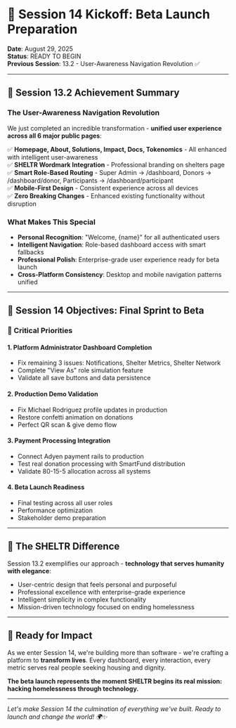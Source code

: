 # 🚀 Session 14 Kickoff: Beta Launch Preparation

**Date**: August 29, 2025  
**Status**: READY TO BEGIN  
**Previous Session**: 13.2 - User-Awareness Navigation Revolution ✅

---

## 🎉 Session 13.2 Achievement Summary

### **The User-Awareness Navigation Revolution**
We just completed an incredible transformation - **unified user experience across all 6 major public pages**:

✅ **Homepage, About, Solutions, Impact, Docs, Tokenomics** - All enhanced with intelligent user-awareness  
✅ **SHELTR Wordmark Integration** - Professional branding on shelters page  
✅ **Smart Role-Based Routing** - Super Admin → /dashboard, Donors → /dashboard/donor, Participants → /dashboard/participant  
✅ **Mobile-First Design** - Consistent experience across all devices  
✅ **Zero Breaking Changes** - Enhanced existing functionality without disruption  

### **What Makes This Special**
- **Personal Recognition**: "Welcome, {name}" for all authenticated users
- **Intelligent Navigation**: Role-based dashboard access with smart fallbacks  
- **Professional Polish**: Enterprise-grade user experience ready for beta launch
- **Cross-Platform Consistency**: Desktop and mobile navigation patterns unified

---

## 🎯 Session 14 Objectives: Final Sprint to Beta

### **🚀 Critical Priorities**

#### 1. **Platform Administrator Dashboard Completion**
- Fix remaining 3 issues: Notifications, Shelter Metrics, Shelter Network
- Complete "View As" role simulation feature
- Validate all save buttons and data persistence

#### 2. **Production Demo Validation**
- Fix Michael Rodriguez profile updates in production
- Restore confetti animation on donations
- Perfect QR scan & give demo flow

#### 3. **Payment Processing Integration**
- Connect Adyen payment rails to production
- Test real donation processing with SmartFund distribution
- Validate 80-15-5 allocation across all systems

#### 4. **Beta Launch Readiness**
- Final testing across all user roles
- Performance optimization
- Stakeholder demo preparation

---

## 🌟 The SHELTR Difference

Session 13.2 exemplifies our approach - **technology that serves humanity with elegance**:
- User-centric design that feels personal and purposeful
- Professional excellence with enterprise-grade experience  
- Intelligent simplicity in complex functionality
- Mission-driven technology focused on ending homelessness

---

## 💫 Ready for Impact

As we enter Session 14, we're building more than software - we're crafting a platform to **transform lives**. Every dashboard, every interaction, every metric serves real people seeking housing and dignity.

**The beta launch represents the moment SHELTR begins its real mission: hacking homelessness through technology.**

---

*Let's make Session 14 the culmination of everything we've built. Ready to launch and change the world! 🌍✨*